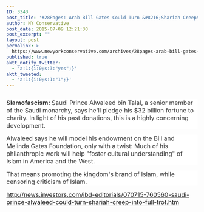 ```yaml
---
ID: 3343
post_title: '#28Pages: Arab Bill Gates Could Turn &#8216;Shariah Creep&#8217; Into Full Trot #tcot #PJNET'
author: NY Conservative
post_date: 2015-07-09 12:21:30
post_excerpt: ""
layout: post
permalink: >
  https://www.newyorkconservative.com/archives/28pages-arab-bill-gates-could-turn-shariah-creep-into-full-trot-tcot-pjnet/
published: true
aktt_notify_twitter:
  - 'a:1:{i:0;s:3:"yes";}'
aktt_tweeted:
  - 'a:1:{i:0;s:1:"1";}'
---
```

<p><img src="http://www.newyorkconservative.com/wp-content/uploads/2015/07/070915_1621_28PagesArab1.jpg" alt="" />
	</p><p style="background: white"><span style="color:#333333;font-size:12pt"><strong>Slamofascism: </strong>Saudi Prince Alwaleed bin Talal, a senior member of the Saudi monarchy, says he'll pledge his $32 billion fortune to charity. In light of his past donations, this is a highly concerning development.
</span></p><p style="background: white"><span style="color:#333333;font-size:12pt">Alwaleed says he will model his endowment on the Bill and Melinda Gates Foundation, only with a twist: Much of his philanthropic work will help "foster cultural understanding" of Islam in America and the West.
</span></p><p style="background: white"><span style="color:#333333;font-size:12pt">That means promoting the kingdom's brand of Islam, while censoring criticism of Islam.
</span></p><p><a href="http://news.investors.com/ibd-editorials/070715-760560-saudi-prince-alwaleed-could-turn-shariah-creep-into-full-trot.htm"><span style="font-size:12pt">http://news.investors.com/ibd-editorials/070715-760560-saudi-prince-alwaleed-could-turn-shariah-creep-into-full-trot.htm</span></a></p>